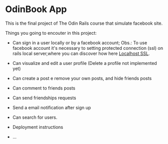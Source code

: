 # OdinBook App

This is the final project of The Odin Rails course that simulate facebook site.

Things you going to encouter in this project:

* Can sign in a user locally or by a facebook account;
Obs.: To use facebook account it's necessary to setting protected connection
      (ssl) on rails local server,where you can discover how here
      [Localhost SSL](https://gist.github.com/tadast/9932075).

* Can visualize and edit a user profile (Delete a profile not implemented yet)

* Can create a post e remove your own posts, and hide friends posts

* Can comment to friends posts

* Can send friendships requests

* Send a email notification after sign up

* Can search for users.

* Deployment instructions

* ...
